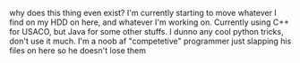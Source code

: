 why does this thing even exist?
I'm currently starting to move whatever I find on my HDD on here, and whatever I'm working on.
Currently using C++ for USACO, but Java for some other stuffs. I dunno any cool python tricks, don't use it much.
I'm a noob af "competetive" programmer just slapping his files on here so he doesn't lose them
